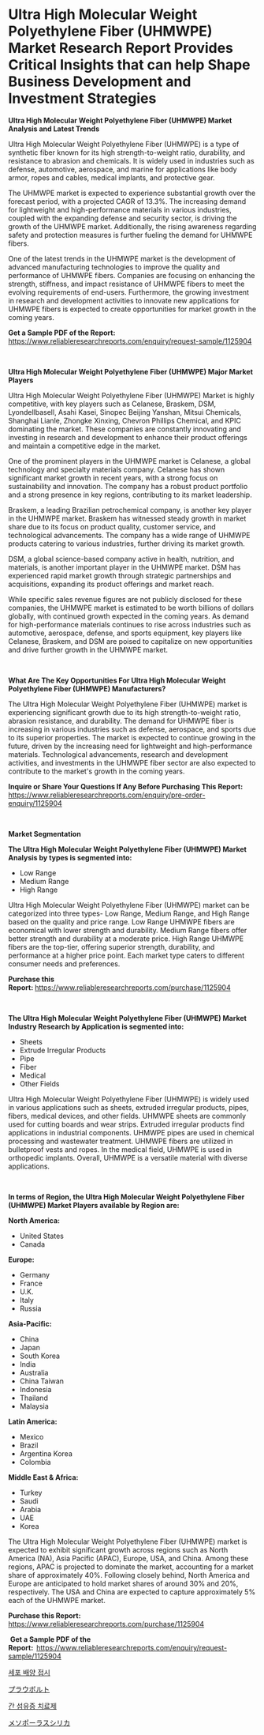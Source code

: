 <p><h1>Ultra High Molecular Weight Polyethylene Fiber (UHMWPE) Market Research Report Provides Critical Insights that can help Shape Business Development and Investment Strategies</h1></p><p><strong>Ultra High Molecular Weight Polyethylene Fiber (UHMWPE) Market Analysis and Latest Trends</strong></p>
<p><p>Ultra High Molecular Weight Polyethylene Fiber (UHMWPE) is a type of synthetic fiber known for its high strength-to-weight ratio, durability, and resistance to abrasion and chemicals. It is widely used in industries such as defense, automotive, aerospace, and marine for applications like body armor, ropes and cables, medical implants, and protective gear.</p><p>The UHMWPE market is expected to experience substantial growth over the forecast period, with a projected CAGR of 13.3%. The increasing demand for lightweight and high-performance materials in various industries, coupled with the expanding defense and security sector, is driving the growth of the UHMWPE market. Additionally, the rising awareness regarding safety and protection measures is further fueling the demand for UHMWPE fibers.</p><p>One of the latest trends in the UHMWPE market is the development of advanced manufacturing technologies to improve the quality and performance of UHMWPE fibers. Companies are focusing on enhancing the strength, stiffness, and impact resistance of UHMWPE fibers to meet the evolving requirements of end-users. Furthermore, the growing investment in research and development activities to innovate new applications for UHMWPE fibers is expected to create opportunities for market growth in the coming years.</p></p>
<p><strong>Get a Sample PDF of the Report:&nbsp;</strong> <a href="https://www.reliableresearchreports.com/enquiry/request-sample/1125904">https://www.reliableresearchreports.com/enquiry/request-sample/1125904</a></p>
<p>&nbsp;</p>
<p><strong>Ultra High Molecular Weight Polyethylene Fiber (UHMWPE) Major Market Players</strong></p>
<p><p>Ultra High Molecular Weight Polyethylene Fiber (UHMWPE) Market is highly competitive, with key players such as Celanese, Braskem, DSM, Lyondellbasell, Asahi Kasei, Sinopec Beijing Yanshan, Mitsui Chemicals, Shanghai Lianle, Zhongke Xinxing, Chevron Phillips Chemical, and KPIC dominating the market. These companies are constantly innovating and investing in research and development to enhance their product offerings and maintain a competitive edge in the market.</p><p>One of the prominent players in the UHMWPE market is Celanese, a global technology and specialty materials company. Celanese has shown significant market growth in recent years, with a strong focus on sustainability and innovation. The company has a robust product portfolio and a strong presence in key regions, contributing to its market leadership.</p><p>Braskem, a leading Brazilian petrochemical company, is another key player in the UHMWPE market. Braskem has witnessed steady growth in market share due to its focus on product quality, customer service, and technological advancements. The company has a wide range of UHMWPE products catering to various industries, further driving its market growth.</p><p>DSM, a global science-based company active in health, nutrition, and materials, is another important player in the UHMWPE market. DSM has experienced rapid market growth through strategic partnerships and acquisitions, expanding its product offerings and market reach.</p><p>While specific sales revenue figures are not publicly disclosed for these companies, the UHMWPE market is estimated to be worth billions of dollars globally, with continued growth expected in the coming years. As demand for high-performance materials continues to rise across industries such as automotive, aerospace, defense, and sports equipment, key players like Celanese, Braskem, and DSM are poised to capitalize on new opportunities and drive further growth in the UHMWPE market.</p></p>
<p>&nbsp;</p>
<p><strong>What Are The Key Opportunities For Ultra High Molecular Weight Polyethylene Fiber (UHMWPE) Manufacturers?</strong></p>
<p><p>The Ultra High Molecular Weight Polyethylene Fiber (UHMWPE) market is experiencing significant growth due to its high strength-to-weight ratio, abrasion resistance, and durability. The demand for UHMWPE fiber is increasing in various industries such as defense, aerospace, and sports due to its superior properties. The market is expected to continue growing in the future, driven by the increasing need for lightweight and high-performance materials. Technological advancements, research and development activities, and investments in the UHMWPE fiber sector are also expected to contribute to the market's growth in the coming years.</p></p>
<p><strong>Inquire or Share Your Questions If Any Before Purchasing This Report:</strong> <a href="https://www.reliableresearchreports.com/enquiry/pre-order-enquiry/1125904">https://www.reliableresearchreports.com/enquiry/pre-order-enquiry/1125904</a></p>
<p>&nbsp;</p>
<p><strong>Market Segmentation</strong></p>
<p><strong>The Ultra High Molecular Weight Polyethylene Fiber (UHMWPE) Market Analysis by types is segmented into:</strong></p>
<p><ul><li>Low Range</li><li>Medium Range</li><li>High Range</li></ul></p>
<p><p>Ultra High Molecular Weight Polyethylene Fiber (UHMWPE) market can be categorized into three types- Low Range, Medium Range, and High Range based on the quality and price range. Low Range UHMWPE fibers are economical with lower strength and durability. Medium Range fibers offer better strength and durability at a moderate price. High Range UHMWPE fibers are the top-tier, offering superior strength, durability, and performance at a higher price point. Each market type caters to different consumer needs and preferences.</p></p>
<p><strong>Purchase this Report:&nbsp;</strong><a href="https://www.reliableresearchreports.com/purchase/1125904">https://www.reliableresearchreports.com/purchase/1125904</a></p>
<p>&nbsp;</p>
<p><strong>The Ultra High Molecular Weight Polyethylene Fiber (UHMWPE) Market Industry Research by Application is segmented into:</strong></p>
<p><ul><li>Sheets</li><li>Extrude Irregular Products</li><li>Pipe</li><li>Fiber</li><li>Medical</li><li>Other Fields</li></ul></p>
<p><p>Ultra High Molecular Weight Polyethylene Fiber (UHMWPE) is widely used in various applications such as sheets, extruded irregular products, pipes, fibers, medical devices, and other fields. UHMWPE sheets are commonly used for cutting boards and wear strips. Extruded irregular products find applications in industrial components. UHMWPE pipes are used in chemical processing and wastewater treatment. UHMWPE fibers are utilized in bulletproof vests and ropes. In the medical field, UHMWPE is used in orthopedic implants. Overall, UHMWPE is a versatile material with diverse applications.</p></p>
<p>&nbsp;</p>
<p><strong>In terms of Region, the Ultra High Molecular Weight Polyethylene Fiber (UHMWPE) Market Players available by Region are:</strong></p>
<p>
    <p> <strong> North America: </strong>
        <ul>
            <li>United States</li>
            <li>Canada</li>
        </ul>
        </p> 
    <p> <strong> Europe: </strong>
        <ul>
            <li>Germany</li>
            <li>France</li>
            <li>U.K.</li>
            <li>Italy</li>
            <li>Russia</li>
        </ul>
        </p> 
    <p> <strong> Asia-Pacific: </strong>
        <ul>
            <li>China</li>
            <li>Japan</li>
            <li>South Korea</li>
            <li>India</li>
            <li>Australia</li>
            <li>China Taiwan</li>
            <li>Indonesia</li>
            <li>Thailand</li>
            <li>Malaysia</li>
        </ul>
        </p> 
    <p> <strong> Latin America: </strong>
        <ul>
            <li>Mexico</li>
            <li>Brazil</li>
            <li>Argentina Korea</li>
            <li>Colombia</li>
        </ul>
        </p> 
    <p> <strong> Middle East & Africa: </strong>
        <ul>
            <li>Turkey</li>
            <li>Saudi</li>
            <li>Arabia</li>
            <li>UAE</li>
            <li>Korea</li>
        </ul>
    </p>
    </p>
<p><p>The Ultra High Molecular Weight Polyethylene Fiber (UHMWPE) market is expected to exhibit significant growth across regions such as North America (NA), Asia Pacific (APAC), Europe, USA, and China. Among these regions, APAC is projected to dominate the market, accounting for a market share of approximately 40%. Following closely behind, North America and Europe are anticipated to hold market shares of around 30% and 20%, respectively. The USA and China are expected to capture approximately 5% each of the UHMWPE market.</p></p>
<p><strong>Purchase this Report: </strong><a href="https://www.reliableresearchreports.com/purchase/1125904">https://www.reliableresearchreports.com/purchase/1125904</a></p>
<p>&nbsp;<strong>Get a Sample PDF of the Report:&nbsp;&nbsp;</strong><a href="https://www.reliableresearchreports.com/enquiry/request-sample/1125904">https://www.reliableresearchreports.com/enquiry/request-sample/1125904</a></p>
<p><strong></strong></p>
<p><p><a href="https://medium.com/@gummibear5656757/%EC%84%B8%ED%8F%AC-%EB%B0%B0%EC%96%91-%EC%A0%91%EC%8B%9C-%EC%8B%9C%EC%9E%A5-%EB%B6%84%EC%84%9D-%EA%B7%B8-cagr-%EC%8B%9C%EC%9E%A5-%EC%84%B8%EB%B6%84%ED%99%94-%EB%B0%8F-%EA%B8%80%EB%A1%9C%EB%B2%8C-%EC%82%B0%EC%97%85-%EA%B0%9C%EC%9A%94-9e78594d3ea2">세포 배양 접시</a></p><p><a href="https://medium.com/@marcosoenrt565736/%E3%83%97%E3%83%A9%E3%82%A6%E3%83%9C%E3%83%AB%E3%83%88%E5%B8%82%E5%A0%B4%E3%81%AF-%E5%B8%82%E5%A0%B4%E3%82%B7%E3%82%A7%E3%82%A2-%E5%B8%82%E5%A0%B4%E5%8B%95%E5%90%91-%E5%B8%82%E5%A0%B4%E6%88%90%E9%95%B7%E3%81%AB%E9%96%A2%E3%81%99%E3%82%8B%E6%83%85%E5%A0%B1%E3%82%92%E6%8F%90%E4%BE%9B%E3%81%97%E3%81%BE%E3%81%99-85d9b0c4987b">プラウボルト</a></p><p><a href="https://medium.com/@gummibear5656757/%EA%B0%84-%EC%84%AC%EC%9C%A0%ED%99%94-%EC%95%BD-%EC%8B%9C%EC%9E%A5-%EC%84%B1%EA%B3%B5%EC%A0%81%EC%9D%B8-%EB%B9%84%EC%A6%88%EB%8B%88%EC%8A%A4-%EC%A0%84%EB%9E%B5%EC%9D%98-%ED%95%B5%EC%8B%AC-%EC%98%88%EC%B8%A1-2031%EB%85%84%EA%B9%8C%EC%A7%80-5c46aa415117">간 섬유증 치료제</a></p><p><a href="https://medium.com/@marcosoenrt565736/%E3%83%A1%E3%82%BD%E3%83%9D%E3%83%BC%E3%83%A9%E3%82%B9%E3%82%B7%E3%83%AA%E3%82%AB%E5%B8%82%E5%A0%B4%E5%88%86%E6%9E%90-%E3%81%9D%E3%81%AEcagr-%E5%B8%82%E5%A0%B4%E3%82%BB%E3%82%B0%E3%83%A1%E3%83%B3%E3%83%86%E3%83%BC%E3%82%B7%E3%83%A7%E3%83%B3-%E3%81%8A%E3%82%88%E3%81%B3%E3%82%B0%E3%83%AD%E3%83%BC%E3%83%90%E3%83%AB%E7%94%A3%E6%A5%AD%E6%A6%82%E8%A6%81-bbddb13e0ea4">メソポーラスシリカ</a></p></p>
